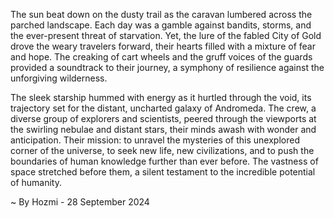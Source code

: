 
The sun beat down on the dusty trail as the caravan lumbered across the parched landscape.  Each day was a gamble against bandits, storms, and the ever-present threat of starvation.  Yet, the lure of the fabled City of Gold drove the weary travelers forward, their hearts filled with a mixture of fear and hope.  The creaking of cart wheels and the gruff voices of the guards provided a soundtrack to their journey, a symphony of resilience against the unforgiving wilderness.

The sleek starship hummed with energy as it hurtled through the void, its trajectory set for the distant, uncharted galaxy of Andromeda.  The crew, a diverse group of explorers and scientists, peered through the viewports at the swirling nebulae and distant stars, their minds awash with wonder and anticipation.  Their mission: to unravel the mysteries of this unexplored corner of the universe, to seek new life, new civilizations, and to push the boundaries of human knowledge further than ever before.  The vastness of space stretched before them, a silent testament to the incredible potential of humanity. 

~ By Hozmi - 28 September 2024
